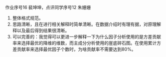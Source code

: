 作业序号16 裴坤坤，点评同学序号12 朱姗姗

1. 整体格式规范。
2. 思路清晰，且在进行相关解释时简单清晰。在数据介绍时有理有据，对原理解释以及最后得到结果很清晰。
3. 可以完善的：我觉得可以更进一步解释一下为什么因子分析使用的是方差贡献率来选择最优的降维的维数，而主成分分析使用的崖底碎石图。在使用累计方差贡献率来选择最优因子个数时，为啥贡献率不需要达到80%。